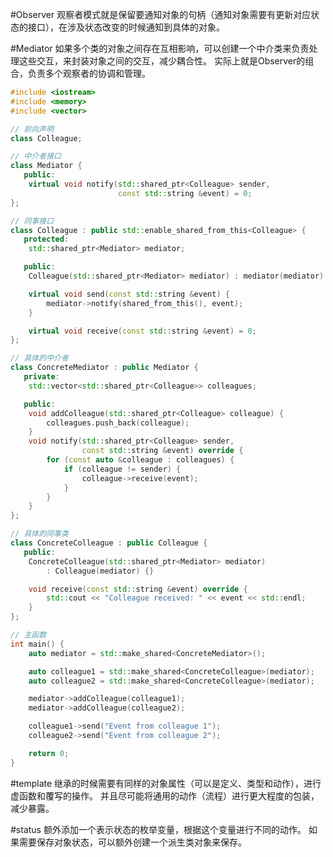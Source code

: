 #Observer
观察者模式就是保留要通知对象的句柄（通知对象需要有更新对应状态的接口），在涉及状态改变的时候通知到具体的对象。

#Mediator
如果多个类的对象之间存在互相影响，可以创建一个中介类来负责处理这些交互，来封装对象之间的交互，减少耦合性。
实际上就是Observer的组合，负责多个观察者的协调和管理。
```c++
#include <iostream>
#include <memory>
#include <vector>

// 前向声明
class Colleague;

// 中介者接口
class Mediator {
   public:
    virtual void notify(std::shared_ptr<Colleague> sender,
                        const std::string &event) = 0;
};

// 同事接口
class Colleague : public std::enable_shared_from_this<Colleague> {
   protected:
    std::shared_ptr<Mediator> mediator;

   public:
    Colleague(std::shared_ptr<Mediator> mediator) : mediator(mediator) {}

    virtual void send(const std::string &event) {
        mediator->notify(shared_from_this(), event);
    }

    virtual void receive(const std::string &event) = 0;
};

// 具体的中介者
class ConcreteMediator : public Mediator {
   private:
    std::vector<std::shared_ptr<Colleague>> colleagues;

   public:
    void addColleague(std::shared_ptr<Colleague> colleague) {
        colleagues.push_back(colleague);
    }
    void notify(std::shared_ptr<Colleague> sender,
                const std::string &event) override {
        for (const auto &colleague : colleagues) {
            if (colleague != sender) {
                colleague->receive(event);
            }
        }
    }
};

// 具体的同事类
class ConcreteColleague : public Colleague {
   public:
    ConcreteColleague(std::shared_ptr<Mediator> mediator)
        : Colleague(mediator) {}

    void receive(const std::string &event) override {
        std::cout << "Colleague received: " << event << std::endl;
    }
};

// 主函数
int main() {
    auto mediator = std::make_shared<ConcreteMediator>();

    auto colleague1 = std::make_shared<ConcreteColleague>(mediator);
    auto colleague2 = std::make_shared<ConcreteColleague>(mediator);

    mediator->addColleague(colleague1);
    mediator->addColleague(colleague2);

    colleague1->send("Event from colleague 1");
    colleague2->send("Event from colleague 2");

    return 0;
}

```

#template
继承的时候需要有同样的对象属性（可以是定义、类型和动作），进行虚函数和覆写的操作。
并且尽可能将通用的动作（流程）进行更大程度的包装，减少暴露。

#status
额外添加一个表示状态的枚举变量，根据这个变量进行不同的动作。
如果需要保存对象状态，可以额外创建一个派生类对象来保存。


